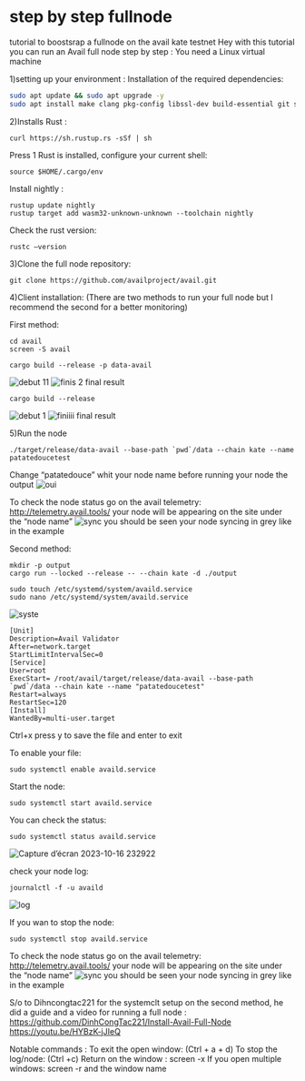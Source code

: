 # step by step fullnode 
 tutorial to boostsrap a fullnode on the avail kate testnet
Hey with this tutorial you can run an Avail full node step by step :
You need a Linux virtual machine 

1)setting up your environment :
Installation of the required dependencies:
```bash
sudo apt update && sudo apt upgrade -y
sudo apt install make clang pkg-config libssl-dev build-essential git screen protobuf-compiler -y
```

2)Installs Rust :
```
curl https://sh.rustup.rs -sSf | sh
```
Press 1
Rust is installed, configure your current shell:
```
source $HOME/.cargo/env
```
Install nightly :
```
rustup update nightly
rustup target add wasm32-unknown-unknown --toolchain nightly
```
Check the rust version:
```
rustc —version
```

3)Clone the full node repository:
```
git clone https://github.com/availproject/avail.git
```

4)Client installation:
(There are two methods to run your full node but I recommend the second for a better monitoring)

First method:
```
cd avail
screen -S avail
```
```
cargo build --release -p data-avail
```

![debut 11](https://github.com/0xpatatedouce/step-by-step-availfullnode/assets/123324096/3ea7b4ab-999f-4c52-aab7-cc8295e7a416)
![finis 2](https://github.com/0xpatatedouce/step-by-step-availfullnode/assets/123324096/ef51ac27-7356-4083-b2d7-4a443ee132c0)
final result

```
cargo build --release
```

![debut 1](https://github.com/0xpatatedouce/step-by-step-availfullnode/assets/123324096/0c5a9a8e-a293-4403-84c2-871bdd664799)
![finiiii](https://github.com/0xpatatedouce/step-by-step-availfullnode/assets/123324096/2549c312-e40a-4270-869c-723438c888ee)
final result

5)Run the node
```
./target/release/data-avail --base-path `pwd`/data --chain kate --name patatedoucetest
```

Change “patatedouce” whit your node name before running your node
the output 
![oui](https://github.com/0xpatatedouce/step-by-step-availfullnode/assets/123324096/74d9d6bc-eadd-4483-8c84-048160a8cfcd)

To check the node status go on the avail telemetry: http://telemetry.avail.tools/ your node will be appearing on the site under the “node name”
![sync](https://github.com/0xpatatedouce/step-by-step-availfullnode/assets/123324096/63db3495-3bc1-40e8-a0fd-16424849ace0)
you should be seen your node syncing in grey like in the example

Second method:

```
mkdir -p output
cargo run --locked --release -- --chain kate -d ./output
```

```
sudo touch /etc/systemd/system/availd.service
sudo nano /etc/systemd/system/availd.service
```

![syste](https://github.com/0xpatatedouce/step-by-step-availfullnode/assets/123324096/782ff328-88d0-42aa-a145-4857bdfc375b)

```
[Unit]
Description=Avail Validator
After=network.target
StartLimitIntervalSec=0
[Service]
User=root
ExecStart= /root/avail/target/release/data-avail --base-path `pwd`/data --chain kate --name "patatedoucetest"
Restart=always
RestartSec=120
[Install]
WantedBy=multi-user.target
```

Ctrl+x press y to save the file and enter to exit

To enable your file:
```
sudo systemctl enable availd.service
```

Start the node:
```
sudo systemctl start availd.service
```

You can check the status:
```
sudo systemctl status availd.service
```

![Capture d’écran 2023-10-16 232922](https://github.com/0xpatatedouce/step-by-step-availfullnode/assets/123324096/215300f9-26c1-4e21-997f-12b46993ac35)

check your node log:
```
journalctl -f -u availd
```

![log](https://github.com/0xpatatedouce/step-by-step-availfullnode/assets/123324096/a90fc18a-faf3-4b89-85b0-d1eee01ec84c)

If you wan to stop the node:
```
sudo systemctl stop availd.service
```

To check the node status go on the avail telemetry: http://telemetry.avail.tools/ your node will be appearing on the site under the “node name”
![sync](https://github.com/0xpatatedouce/step-by-step-availfullnode/assets/123324096/ac9463d1-6257-436b-b461-f7d03848caf3)
you should be seen your node syncing in grey like in the example

S/o to Dihncongtac221 for the systemclt setup on the second method, he did a guide and a video for running a full node :
https://github.com/DinhCongTac221/Install-Avail-Full-Node
https://youtu.be/HYBzK-jJIeQ



Notable commands :
To exit the open window: (Ctrl + a + d)
To stop the log/node: (Ctrl +c)
Return on the window : screen -x
If you open multiple windows: screen -r and the window name
